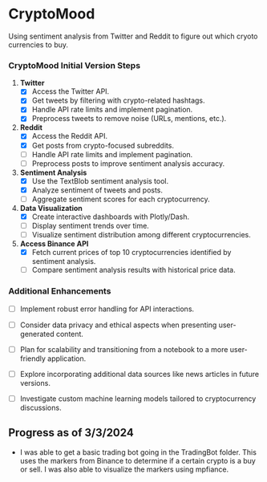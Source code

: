 # CryptoMood
Using sentiment analysis from Twitter and Reddit to figure out which cryoto currencies to buy. 


### CryptoMood Initial Version Steps

1. **Twitter**
   - [x] Access the Twitter API.
   - [x] Get tweets by filtering with crypto-related hashtags.
   - [x] Handle API rate limits and implement pagination.
   - [x] Preprocess tweets to remove noise (URLs, mentions, etc.).

2. **Reddit**
   - [x] Access the Reddit API.
   - [x] Get posts from crypto-focused subreddits.
   - [ ] Handle API rate limits and implement pagination.
   - [ ] Preprocess posts to improve sentiment analysis accuracy.

3. **Sentiment Analysis**
   - [x] Use the TextBlob sentiment analysis tool.
   - [x] Analyze sentiment of tweets and posts.
   - [ ] Aggregate sentiment scores for each cryptocurrency.

4. **Data Visualization**
   - [x] Create interactive dashboards with Plotly/Dash.
   - [ ] Display sentiment trends over time.
   - [ ] Visualize sentiment distribution among different cryptocurrencies.

5. **Access Binance API**
   - [x] Fetch current prices of top 10 cryptocurrencies identified by sentiment analysis.
   - [ ] Compare sentiment analysis results with historical price data.

### Additional Enhancements

- [ ] Implement robust error handling for API interactions.
- [ ] Consider data privacy and ethical aspects when presenting user-generated content.
- [ ] Plan for scalability and transitioning from a notebook to a more user-friendly application.
- [ ] Explore incorporating additional data sources like news articles in future versions.
- [ ] Investigate custom machine learning models tailored to cryptocurrency discussions.


## Progress as of 3/3/2024

- I was able to get a basic trading bot going in the TradingBot folder. This uses the markers from Binance to determine if a certain crypto is a buy or sell. I was also able to visualize the markers using mpfiance. 